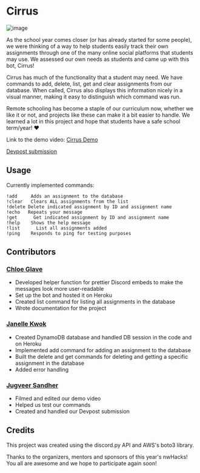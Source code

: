 # Cirrus

![image](https://cdn.discordapp.com/attachments/797517358247313431/797924612045537321/add.png)

As the school year comes closer (or has already started for some people), we were thinking of a way to help students easily track their own assignments through one of the many online social platforms that students may use. We assessed our own needs as students and came up with this bot, Cirrus!

Cirrus has much of the functionality that a student may need. We have commands to add, delete, list, get and clear assignments from our database. When called, Cirrus also displays this information nicely in a visual manner, making it easy to distinguish which command was run.

Remote schooling has become a staple of our curriculum now, whether we like it or not, and projects like these can make it a bit easier to handle. We learned a lot in this project and hope that students have a safe school term/year!  :heart:

Link to the demo video: [Cirrus Demo](https://www.youtube.com/watch?v=J--RJCa_BZw)

[Devpost submission](https://devpost.com/software/cirrusbot)

## Usage
Currently implemented commands:
```
!add     Adds an assignment to the database
!clear   Clears ALL assignments from the list
!delete Delete indicated assignment by ID and assignment name
!echo   Repeats your message
!get      Get indicated assignment by ID and assignment name
!help    Shows the help message
!list      List all assignments added
!ping    Responds to ping for testing purposes
```

## Contributors 

### [Chloe Glave](https://github.com/Cragzu)
* Developed helper function for prettier Discord embeds to make the messages look more user-readable
* Set up the bot and hosted it on Heroku
* Created list command for listing all assignments in the database
* Wrote documentation for the project 

### [Janelle Kwok](https://github.com/Jkcadee)
* Created DynamoDB database and handled DB session in the code and on Heroku
* Implemented add command for adding an assignment to the database
* Built the delete and get commands for deleting and getting a specific assignment in the database
* Added error handling

### [Jugveer Sandher](https://github.com/Jugveer)
* Filmed and edited our demo video
* Helped us test our commands
* Created and handled our Devpost submission

## Credits
This project was created using the discord.py API and AWS's boto3 library.

Thanks to the organizers, mentors and sponsors of this year's nwHacks! You all are awesome and we hope to participate again soon!
